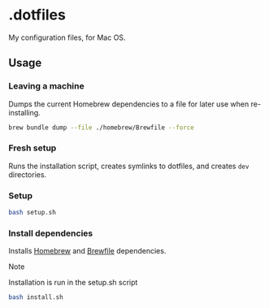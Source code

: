 # .dotfiles

My configuration files, for Mac OS.

## Usage

### Leaving a machine

Dumps the current Homebrew dependencies to a file for later use when re-installing.

```bash
brew bundle dump --file ./homebrew/Brewfile --force
```

### Fresh setup

Runs the installation script, creates symlinks to dotfiles, and creates `dev` directories.

### Setup

```bash
bash setup.sh
```

### Install dependencies

Installs [Homebrew](https://brew.sh/) and [Brewfile](https://github.com/Homebrew/homebrew-bundle) dependencies.

> [!NOTE]
> Installation is run in the setup.sh script

```bash
bash install.sh
```
